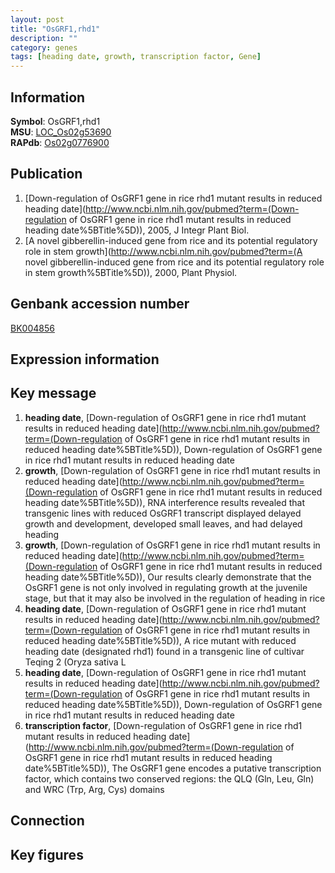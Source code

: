 ```yaml
---
layout: post
title: "OsGRF1,rhd1"
description: ""
category: genes
tags: [heading date, growth, transcription factor, Gene]
---
```


## Information
__Symbol__: OsGRF1,rhd1  
__MSU__: [LOC_Os02g53690](http://rice.plantbiology.msu.edu/cgi-bin/ORF_infopage.cgi?orf=LOC_Os02g53690)  
__RAPdb__: [Os02g0776900](http://rapdb.dna.affrc.go.jp/viewer/gbrowse_details/irgsp1?name=Os02g0776900)  

## Publication
1. [Down-regulation of OsGRF1 gene in rice rhd1 mutant results in reduced heading date](http://www.ncbi.nlm.nih.gov/pubmed?term=(Down-regulation of OsGRF1 gene in rice rhd1 mutant results in reduced heading date%5BTitle%5D)), 2005, J Integr Plant Biol.
2. [A novel gibberellin-induced gene from rice and its potential regulatory role in stem growth](http://www.ncbi.nlm.nih.gov/pubmed?term=(A novel gibberellin-induced gene from rice and its potential regulatory role in stem growth%5BTitle%5D)), 2000, Plant Physiol.

## Genbank accession number
[BK004856](http://www.ncbi.nlm.nih.gov/nuccore/BK004856)

## Expression information

## Key message
1. __heading date__, [Down-regulation of OsGRF1 gene in rice rhd1 mutant results in reduced heading date](http://www.ncbi.nlm.nih.gov/pubmed?term=(Down-regulation of OsGRF1 gene in rice rhd1 mutant results in reduced heading date%5BTitle%5D)), Down-regulation of OsGRF1 gene in rice rhd1 mutant results in reduced heading date
2. __growth__, [Down-regulation of OsGRF1 gene in rice rhd1 mutant results in reduced heading date](http://www.ncbi.nlm.nih.gov/pubmed?term=(Down-regulation of OsGRF1 gene in rice rhd1 mutant results in reduced heading date%5BTitle%5D)),  RNA interference results revealed that transgenic lines with reduced OsGRF1 transcript displayed delayed growth and development, developed small leaves, and had delayed heading
3. __growth__, [Down-regulation of OsGRF1 gene in rice rhd1 mutant results in reduced heading date](http://www.ncbi.nlm.nih.gov/pubmed?term=(Down-regulation of OsGRF1 gene in rice rhd1 mutant results in reduced heading date%5BTitle%5D)),  Our results clearly demonstrate that the OsGRF1 gene is not only involved in regulating growth at the juvenile stage, but that it may also be involved in the regulation of heading in rice
4. __heading date__, [Down-regulation of OsGRF1 gene in rice rhd1 mutant results in reduced heading date](http://www.ncbi.nlm.nih.gov/pubmed?term=(Down-regulation of OsGRF1 gene in rice rhd1 mutant results in reduced heading date%5BTitle%5D)), A rice mutant with reduced heading date (designated rhd1) found in a transgenic line of cultivar Teqing 2 (Oryza sativa L
5. __heading date__, [Down-regulation of OsGRF1 gene in rice rhd1 mutant results in reduced heading date](http://www.ncbi.nlm.nih.gov/pubmed?term=(Down-regulation of OsGRF1 gene in rice rhd1 mutant results in reduced heading date%5BTitle%5D)), Down-regulation of OsGRF1 gene in rice rhd1 mutant results in reduced heading date
6. __transcription factor__, [Down-regulation of OsGRF1 gene in rice rhd1 mutant results in reduced heading date](http://www.ncbi.nlm.nih.gov/pubmed?term=(Down-regulation of OsGRF1 gene in rice rhd1 mutant results in reduced heading date%5BTitle%5D)),  The OsGRF1 gene encodes a putative transcription factor, which contains two conserved regions: the QLQ (Gln, Leu, Gln) and WRC (Trp, Arg, Cys) domains

## Connection

## Key figures


